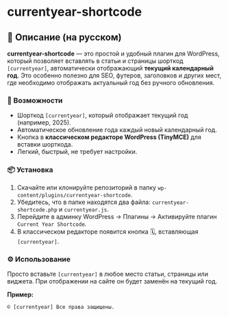 # currentyear-shortcode

## 📝 Описание (на русском)

**currentyear-shortcode** — это простой и удобный плагин для WordPress, который позволяет вставлять в статьи и страницы шорткод `[currentyear]`, автоматически отображающий **текущий календарный год**. Это особенно полезно для SEO, футеров, заголовков и других мест, где необходимо отображать актуальный год без ручного обновления.

### 🔧 Возможности
- Шорткод `[currentyear]`, который отображает текущий год (например, 2025).
- Автоматическое обновление года каждый новый календарный год.
- Кнопка в **классическом редакторе WordPress (TinyMCE)** для вставки шорткода.
- Легкий, быстрый, не требует настройки.

### 📦 Установка
1. Скачайте или клонируйте репозиторий в папку `wp-content/plugins/currentyear-shortcode`.
2. Убедитесь, что в папке находятся два файла: `currentyear-shortcode.php` и `currentyear.js`.
3. Перейдите в админку WordPress → Плагины → Активируйте плагин `Current Year Shortcode`.
4. В классическом редакторе появится кнопка 🗓️, вставляющая `[currentyear]`.

### ⚙️ Использование
Просто вставьте `[currentyear]` в любое место статьи, страницы или виджета. При отображении на сайте он будет заменён на текущий год.

**Пример:**
```html
© [currentyear] Все права защищены.

